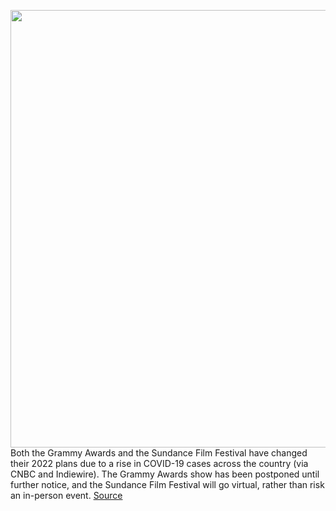 <img src='https://cdn.vox-cdn.com/thumbor/4Lcc0maqKjSe-AokwwMFTKiHLOg=/0x0:6142x4095/1200x800/filters:focal(2354x1687:3336x2669)/cdn.vox-cdn.com/uploads/chorus_image/image/70352163/1340831882.0.jpg' width='700px' /><br/>
Both the Grammy Awards and the Sundance Film Festival have changed their 2022 plans due to a rise in COVID-19 cases across the country (via CNBC and Indiewire). The Grammy Awards show has been postponed until further notice, and the Sundance Film Festival will go virtual, rather than risk an in-person event.
<a href='https://www.theverge.com/2022/1/5/22869140/grammys-sundance-film-festival-postponed-virtual-omicron-coronavirus'> Source <a/>